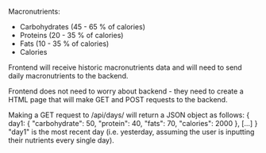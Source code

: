 Macronutrients:
- Carbohydrates (45 - 65 % of calories)
- Proteins (20 - 35 % of calories)
- Fats (10 - 35 % of calories)
- Calories

Frontend will receive historic macronutrients data and will need to send daily macronutrients to the backend.

Frontend does not need to worry about backend - they need to create a HTML page that will make GET and POST requests to the backend.

Making a GET request to /api/days/<n> will return a JSON object as follows:
{
  day1: {
    "carbohydrate": 50,
    "protein": 40,
    "fats": 70,
    "calories": 2000
  },
  [...]
}
"day1" is the most recent day (i.e. yesterday, assuming the user is inputting their nutrients every single day).
